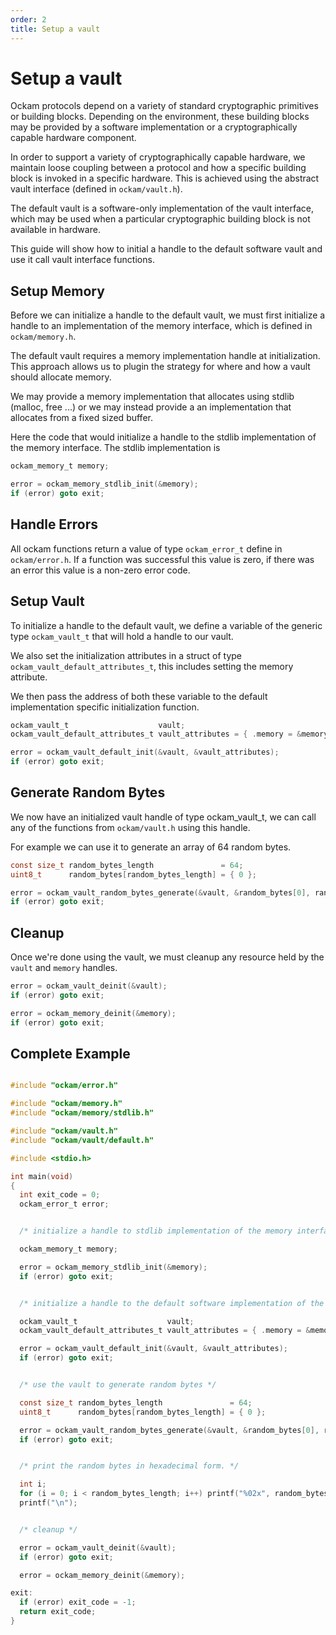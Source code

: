 ```yaml
---
order: 2
title: Setup a vault
---
```


# Setup a vault

Ockam protocols depend on a variety of standard cryptographic primitives
or building blocks. Depending on the environment, these building blocks may
be provided by a software implementation or a cryptographically capable
hardware component.

In order to support a variety of cryptographically capable hardware, we
maintain loose coupling between a protocol and how a specific building block
is invoked in a specific hardware. This is achieved using the abstract vault
interface (defined in `ockam/vault.h`).

The default vault is a software-only implementation of the vault interface,
which may be used when a particular cryptographic building block is not
available in hardware.

This guide will show how to initial a handle to the default software vault
and use it call vault interface functions.

## Setup Memory

Before we can initialize a handle to the default vault, we must first
initialize a handle to an implementation of the memory interface, which
is defined in `ockam/memory.h`.

The default vault requires a memory implementation handle at
initialization. This approach allows us to plugin the strategy for where
and how a vault should allocate memory.

We may provide a memory implementation that allocates using
stdlib (malloc, free ...) or we may instead provide a an implementation
that allocates from a fixed sized buffer.

Here the code that would initialize a handle to the stdlib implementation
of the memory interface. The stdlib implementation is

```c
ockam_memory_t memory;

error = ockam_memory_stdlib_init(&memory);
if (error) goto exit;
```

## Handle Errors

All ockam functions return a value of type `ockam_error_t` define in
`ockam/error.h`. If a function was successful this value is zero, if there
was an error this value is a non-zero error code.

## Setup Vault

To initialize a handle to the default vault, we define a variable of the
generic type `ockam_vault_t` that will hold a handle to our vault.

We also set the initialization attributes in a struct of
type `ockam_vault_default_attributes_t`, this includes setting the memory
attribute.

We then pass the address of both these variable to the default
implementation specific initialization function.

```c
ockam_vault_t                    vault;
ockam_vault_default_attributes_t vault_attributes = { .memory = &memory };

error = ockam_vault_default_init(&vault, &vault_attributes);
if (error) goto exit;
```

## Generate Random Bytes

We now have an initialized vault handle of type ockam_vault_t, we can
call any of the functions from `ockam/vault.h` using this handle.

For example we can use it to generate an array of 64 random bytes.

```c
const size_t random_bytes_length               = 64;
uint8_t      random_bytes[random_bytes_length] = { 0 };

error = ockam_vault_random_bytes_generate(&vault, &random_bytes[0], random_bytes_length);
if (error) goto exit;
```

## Cleanup

Once we're done using the vault, we must cleanup any resource held by
the `vault` and `memory` handles.

```c
error = ockam_vault_deinit(&vault);
if (error) goto exit;

error = ockam_memory_deinit(&memory);
if (error) goto exit;
```

## Complete Example

```c

#include "ockam/error.h"

#include "ockam/memory.h"
#include "ockam/memory/stdlib.h"

#include "ockam/vault.h"
#include "ockam/vault/default.h"

#include <stdio.h>

int main(void)
{
  int exit_code = 0;
  ockam_error_t error;


  /* initialize a handle to stdlib implementation of the memory interface */

  ockam_memory_t memory;

  error = ockam_memory_stdlib_init(&memory);
  if (error) goto exit;


  /* initialize a handle to the default software implementation of the vault interface */

  ockam_vault_t                    vault;
  ockam_vault_default_attributes_t vault_attributes = { .memory = &memory };

  error = ockam_vault_default_init(&vault, &vault_attributes);
  if (error) goto exit;


  /* use the vault to generate random bytes */

  const size_t random_bytes_length               = 64;
  uint8_t      random_bytes[random_bytes_length] = { 0 };

  error = ockam_vault_random_bytes_generate(&vault, &random_bytes[0], random_bytes_length);
  if (error) goto exit;


  /* print the random bytes in hexadecimal form. */

  int i;
  for (i = 0; i < random_bytes_length; i++) printf("%02x", random_bytes[i]);
  printf("\n");


  /* cleanup */

  error = ockam_vault_deinit(&vault);
  if (error) goto exit;

  error = ockam_memory_deinit(&memory);

exit:
  if (error) exit_code = -1;
  return exit_code;
}
```
